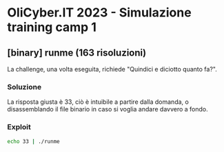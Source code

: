# OliCyber.IT 2023 - Simulazione training camp 1

## [binary] runme (163 risoluzioni)

La challenge, una volta eseguita, richiede "Quindici e diciotto quanto fa?".

### Soluzione

La risposta giusta è 33, ciò è intuibile a partire dalla domanda, o disassemblando il file binario in caso si voglia andare davvero a fondo.

### Exploit

```sh
echo 33 | ./runme
```
